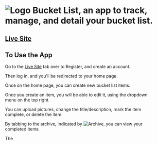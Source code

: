 # ![Logo](https://github.com/Build-Week-Bucket-List/Front-end/tree/readme/readmeImages/Logo.png) Bucket List, an app to track, manage, and detail your bucket list.
## <a href="https://bw-bucketlist.netlify.com/">Live Site</a>

## To Use the App
Go to the <a href="https://bw-bucketlist.netlify.com/">Live Site</a> tab over to Register, and create an account.

Then log in, and you'll be redirected to your home page.

Once on the home page, you can create new bucket list items.

Once you create an item, you will be able to edit it, using the dropdown menu on the top right.

You can upload pictures, change the title/description, mark the item complete, or delete the item.

By tabbing to the archive, indicated by ![Archive](https://github.com/Build-Week-Bucket-List/Front-end/tree/readme/readmeImages/commentIcon.jpg), you can view your completed items.

The 